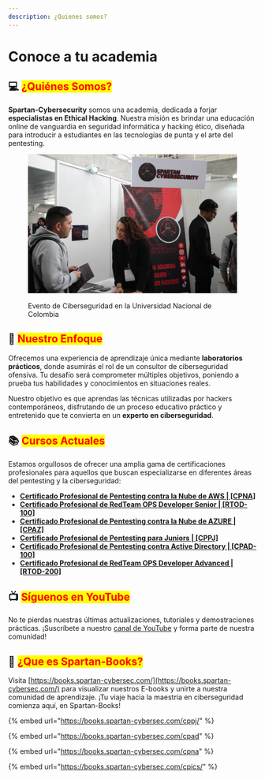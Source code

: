 ```yaml
---
description: ¿Quienes somos?
---
```


# Conoce a tu academia

## 💻 <mark style="color:red;">¿Quiénes Somos?</mark>

**Spartan-Cybersecurity** somos una academia, dedicada a forjar **especialistas en Ethical Hacking**. Nuestra misión es brindar una educación online de vanguardia en seguridad informática y hacking ético, diseñada para introducir a estudiantes en las tecnologías de punta y el arte del pentesting.

<figure><img src="../.gitbook/assets/IMG_5175.JPG" alt=""><figcaption><p>Evento de Ciberseguridad en la Universidad Nacional de Colombia</p></figcaption></figure>

## 🎯 <mark style="color:red;">Nuestro Enfoque</mark>

Ofrecemos una experiencia de aprendizaje única mediante **laboratorios prácticos**, donde asumirás el rol de un consultor de ciberseguridad ofensiva. Tu desafío será comprometer múltiples objetivos, poniendo a prueba tus habilidades y conocimientos en situaciones reales.

Nuestro objetivo es que aprendas las técnicas utilizadas por hackers contemporáneos, disfrutando de un proceso educativo práctico y entretenido que te convierta en un **experto en ciberseguridad**.

## 📚 <mark style="color:red;">Cursos Actuales</mark>

Estamos orgullosos de ofrecer una amplia gama de certificaciones profesionales para aquellos que buscan especializarse en diferentes áreas del pentesting y la ciberseguridad:

* [**Certificado Profesional de Pentesting contra la Nube de AWS | \[CPNA\]**](https://www.spartan-cybersec.com/cursos/pentesting-contra-la-nube-de-aws/)
* [**Certificado Profesional de RedTeam OPS Developer Senior | \[RTOD-100\]**](https://www.spartan-cybersec.com/cursos/redteams-ops-developer/)
* [**Certificado Profesional de Pentesting contra la Nube de AZURE | \[CPAZ\]**](https://www.spartan-cybersec.com/cursos/pentesting-contra-la-nube-de-azure/)
* [**Certificado Profesional de Pentesting para Juniors | \[CPPJ\]**](https://www.spartan-cybersec.com/cursos/pentesting-para-juniors/)
* [**Certificado Profesional de Pentesting contra Active Directory | \[CPAD-100\]**](https://www.spartan-cybersec.com/cursos/pentesting-contra-active-directory/)
* [**Certificado Profesional de RedTeam OPS Developer Advanced | \[RTOD-200\]**](https://www.spartan-cybersec.com/redteams-ops-developer-v2/)

## 📺 <mark style="color:red;">Síguenos en YouTube</mark>

No te pierdas nuestras últimas actualizaciones, tutoriales y demostraciones prácticas. ¡Suscríbete a nuestro [canal de YouTube](https://www.youtube.com/SpartanCybersecurity) y forma parte de nuestra comunidad!

## 🤖 <mark style="color:red;">¿Que es Spartan-Books?</mark>

Visita [https://books.spartan-cybersec.com/](https://books.spartan-cybersec.com/) para visualizar nuestros E-books y unirte a nuestra comunidad de aprendizaje. ¡Tu viaje hacia la maestría en ciberseguridad comienza aquí, en Spartan-Books!

{% embed url="https://books.spartan-cybersec.com/cppj/" %}

{% embed url="https://books.spartan-cybersec.com/cpad" %}

{% embed url="https://books.spartan-cybersec.com/cpna" %}

{% embed url="https://books.spartan-cybersec.com/cpics/" %}
